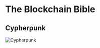 # The Blockchain Bible

## Cypherpunk

![Cypherpunk](https://raw.githubusercontent.com/the-blockchain-bible/readme/master/assets/bitcoin.png)